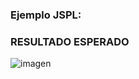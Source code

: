 ### Ejemplo JSPL:


### RESULTADO ESPERADO
![imagen](https://user-images.githubusercontent.com/61909780/133618543-8763d592-6754-47f6-b5c8-1a38bf521326.png)

